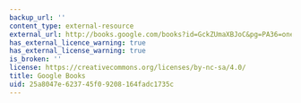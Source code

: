 ```yaml
---
backup_url: ''
content_type: external-resource
external_url: http://books.google.com/books?id=GckZUmaXBJoC&pg=PA36=onepage
has_external_licence_warning: true
has_external_license_warning: true
is_broken: ''
license: https://creativecommons.org/licenses/by-nc-sa/4.0/
title: Google Books
uid: 25a8047e-6237-45f0-9208-164fadc1735c
---
```

